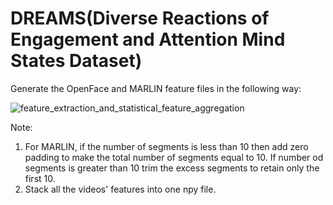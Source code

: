 # DREAMS(Diverse Reactions of Engagement and Attention Mind States Dataset)


Generate the OpenFace and MARLIN feature files in the following way:

![feature_extraction_and_statistical_feature_aggregation](https://github.com/user-attachments/assets/24129e0f-4369-4b81-b859-273323fa48be)



Note: 
1) For MARLIN, if the number of segments is less than 10 then add zero padding to make the total number of segments equal to 10. If number od segments is greater than 10 trim the excess segments to retain only the first 10.
2) Stack all the videos' features into one npy file.
